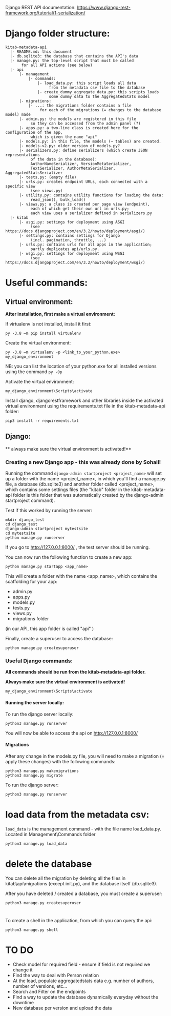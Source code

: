 

Django REST API documentation: https://www.django-rest-framework.org/tutorial/1-serialization/

# Django folder structure:

```
kitab-metadata-api
  |- README.md: this document
  |- db.sqlite3: the database that contains the API's data
  |- manage.py: the top-level script that must be called 
       for all API actions (see below)
  |- api
      |- management
          |- commands: 
              |- load_data.py: this script loads all data 
                   from the metadata csv file to the database
              |- create_dummy_aggregate_data.py: this scripts loads 
                   some dummy data to the AggregatedStats model
      |- migrations: 
          |- ...: the migrations folder contains a file 
               for each of the migrations (= changes to the database model) made
      |- admin.py: the models are registered in this file
           so they can be accessed from the admin panel (?)
      |- apps.py: a two-line class is created here for the configuration of the app, 
           which is given the name "api"
      |- models.py: in this file, the models (~ tables) are created.
      |- models-v2.py: older version of models.py?
      |- serializers.py: define serializers (which create JSON representations
           of the data in the database): 
           AuthorNameSerializer, VersionMetaSerializer, 
           TextSerializer, AuthorMetaSerializer, AggregatedStatsSerializer
      |- tests.py: (empty file)
      |- urls.py: creates endpoint URLs, each connected with a specific view 
           (see views.py)
      |- utility.py: contains utility functions for loading the data: 
           read_json(), bulk_load()
      |- views.py: a class is created per page view (endpoint), 
           each of which get their own url in urls.py; 
           each view uses a serializer defined in serializers.py
  |- kitab
      |- asgi.py: settings for deployment using ASGI 
           (see https://docs.djangoproject.com/en/3.2/howto/deployment/asgi/)
      |- settings.py: contains settings for Django 
           (incl. pagination, throttle, ...)
      |- urls.py: contains urls for all apps in the application; 
           partly duplicates api/urls.py.
      |- wsgi.py: settings for deployment using WSGI 
           (see https://docs.djangoproject.com/en/3.2/howto/deployment/wsgi/)
```

# Useful commands:

## Virtual environment:

**After installation, first make a virtual environment:**

If virtualenv is not installed, install it first: 

```
py -3.8 –m pip install virtualenv
```

Create the virtual environment: 

```
py -3.8 –m virtualenv -p <link_to_your_python.exe> my_django_environment
```

NB: you can list the location of your python.exe for all installed versions using the command `py -0p`

Activate the virtual environment: 

```
my_django_environment\Scripts\activate
```

Install django, djangorestframework and other libraries inside the activated virtual environment
using the requirements.txt file in the kitab-metadata-api folder: 

```
pip3 install -r requirements.txt
```


## Django: 

** always make sure the virtual environment is activated!**

### Creating a new Django app - this was already done by Sohail!

Running the command `django-admin startproject <project_name>` will set up a folder 
with the name <project_name>, in which you'll find a manage.py file, a database (db.sqlite3) 
and another folder called <project_name>, which contains some settings files
(the "kitab" folder in the kitab-metadata-api folder 
is this folder that was automatically created by the django-admin startproject command).

Test if this worked by running the server: 

```
mkdir django_test
cd django_test
django-admin startproject mytestsite
cd mytestsite
python manage.py runserver
```

If you go to http://127.0.0.1:8000/ , the test server should be running.

You can now run the following function to create a new app: 

```
python manage.py startapp <app_name>
```

This will create a folder with the name <app_name>, which contains
the scaffolding for your app: 
- admin.py
- apps.py
- models.py
- tests.py
- views.py
- migrations folder

(in our API, this app folder is called "api" )

Finally, create a superuser to access the database: 

```
python manage.py createsuperuser
```

### Useful Django commands:

**All commands should be run from the kitab-metadata-api folder.**

**Always make sure the virtual environment is activated!**

```
my_django_environment\Scripts\activate
```

#### Running the server locally:

To run the django server locally:

```
python3 manage.py runserver
```

You will now be able to access the api on http://127.0.0.1:8000/ 

#### Migrations

After any change in the models.py file, you will need to make a migration (= apply these changes) with the following commands:

```
python3 manage.py makemigrations
python3 manage.py migrate
```



To run the django server:

```
python3 manage.py runserver
```

# load data from the metadata csv:

`load_data` is the management command - with the file name load_data.py.  Located in Management\Commands folder

```
python3 manage.py load_data 
```

# delete the database

You can delete all the migration by deleting all the files in kitab\api\migrations (except init.py), and the database itself (db.sqlite3).

After you have deleted / created a database, you must create a superuser:

```
python3 manage.py createsuperuser
```

# 

To create a shell in the application, from which you can query the api:

```
python3 manage.py shell
```

# TO DO

- Check model for required field - ensure if field is not required we change it
- Find the way to deal with Person relation
- At the load, populate aggregatedstats data e.g. number of authors, number of versions, etc...
- Search and Filter on the endpoints
- Find a way to update the database dynamically everyday without the downtime
- New database per version and upload the data
